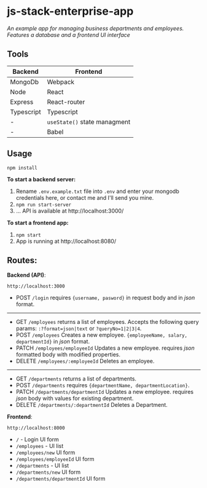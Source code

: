 # js-stack-enterprise-app

_An example app for managing business departments and employees. Features a database and a frontend UI interface_

## Tools

| Backend    | Frontend                     |
| ---------- | ---------------------------- |
| MongoDb    | Webpack                      |
| Node       | React                        |
| Express    | React-router                 |
| Typescript | Typescript                   |
| -          | `useState()` state managment |
| -          | Babel                        |

## Usage

`npm install`

**To start a backend server:**

1. Rename `.env.example.txt` file into `.env` and enter your mongodb credentials here, or contact me and I'll send you mine.
2. `npm run start-server`
3. ... API is available at http://localhost:3000/

**To start a frontend app:**

1. `npm start`
2. App is running at http://localhost:8080/

## Routes:

**Backend (API)**:

`http://localhost:3000`

- POST `/login` requires `{username, pasword}` in request body and in _json_ format.

---

- GET `/employees` returns a list of employees. Accepts the following query params: `:?format=json|text` or `?queryNo=1|2|3|4`.
- POST `/employees` Creates a new employee. `{employeeName, salary, departmentId}` in _json_ format.
- PATCH `/employees/employeeId` Updates a new employee. requires _json_ formatted body with modified properties.
- DELETE `/employees/:employeeId` Deletes an employee.

---

- GET `/departments` returns a list of departments.
- POST `/departments` requires `{departmentName, departmentLocation}`.
- PATCH `/departments/departmentId` Updates a new employee. requires _json_ body with values for existing department.
- DELETE `/departments/:departmentId` Deletes a Department.

**Frontend**:

`http://localhost:8000`

- `/` - Login UI form
- `/employees` - UI list
- `/employees/new` UI form
- `/employees/employeeId` UI form
- `/departments` - UI list
- `/departments/new` UI form
- `/departments/departmentId` UI form
